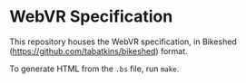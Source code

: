 WebVR Specification
===================

This repository houses the WebVR specification, in Bikeshed (https://github.com/tabatkins/bikeshed) format.

To generate HTML from the `.bs` file, run `make`.
